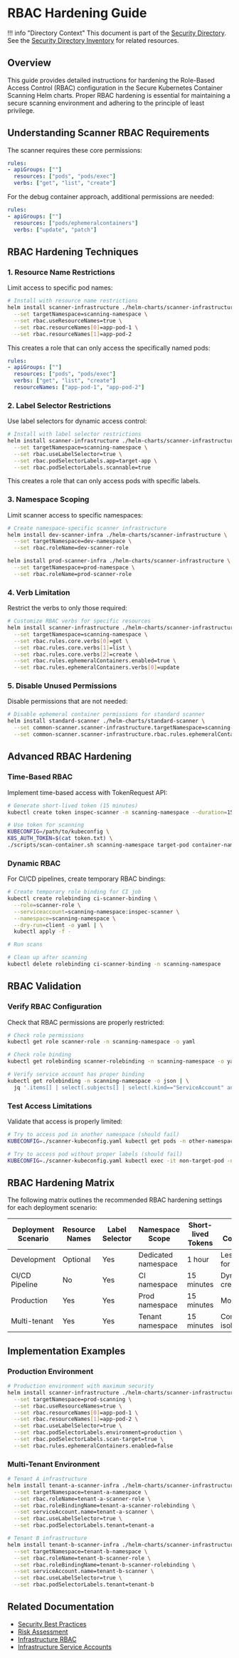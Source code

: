 # RBAC Hardening Guide

!!! info "Directory Context"
    This document is part of the [Security Directory](index.md). See the [Security Directory Inventory](inventory.md) for related resources.

## Overview

This guide provides detailed instructions for hardening the Role-Based Access Control (RBAC) configuration in the Secure Kubernetes Container Scanning Helm charts. Proper RBAC hardening is essential for maintaining a secure scanning environment and adhering to the principle of least privilege.

## Understanding Scanner RBAC Requirements

The scanner requires these core permissions:

```yaml
rules:
- apiGroups: [""]
  resources: ["pods", "pods/exec"]
  verbs: ["get", "list", "create"]
```

For the debug container approach, additional permissions are needed:

```yaml
rules:
- apiGroups: [""]
  resources: ["pods/ephemeralcontainers"]
  verbs: ["update", "patch"]
```

## RBAC Hardening Techniques

### 1. Resource Name Restrictions

Limit access to specific pod names:

```bash
# Install with resource name restrictions
helm install scanner-infrastructure ./helm-charts/scanner-infrastructure \
  --set targetNamespace=scanning-namespace \
  --set rbac.useResourceNames=true \
  --set rbac.resourceNames[0]=app-pod-1 \
  --set rbac.resourceNames[1]=app-pod-2
```

This creates a role that can only access the specifically named pods:

```yaml
rules:
- apiGroups: [""]
  resources: ["pods", "pods/exec"]
  verbs: ["get", "list", "create"]
  resourceNames: ["app-pod-1", "app-pod-2"]
```

### 2. Label Selector Restrictions

Use label selectors for dynamic access control:

```bash
# Install with label selector restrictions
helm install scanner-infrastructure ./helm-charts/scanner-infrastructure \
  --set targetNamespace=scanning-namespace \
  --set rbac.useLabelSelector=true \
  --set rbac.podSelectorLabels.app=target-app \
  --set rbac.podSelectorLabels.scannable=true
```

This creates a role that can only access pods with specific labels.

### 3. Namespace Scoping

Limit scanner access to specific namespaces:

```bash
# Create namespace-specific scanner infrastructure
helm install dev-scanner-infra ./helm-charts/scanner-infrastructure \
  --set targetNamespace=dev-namespace \
  --set rbac.roleName=dev-scanner-role

helm install prod-scanner-infra ./helm-charts/scanner-infrastructure \
  --set targetNamespace=prod-namespace \
  --set rbac.roleName=prod-scanner-role
```

### 4. Verb Limitation

Restrict the verbs to only those required:

```bash
# Customize RBAC verbs for specific resources
helm install scanner-infrastructure ./helm-charts/scanner-infrastructure \
  --set targetNamespace=scanning-namespace \
  --set rbac.rules.core.verbs[0]=get \
  --set rbac.rules.core.verbs[1]=list \
  --set rbac.rules.core.verbs[2]=create \
  --set rbac.rules.ephemeralContainers.enabled=true \
  --set rbac.rules.ephemeralContainers.verbs[0]=update
```

### 5. Disable Unused Permissions

Disable permissions that are not needed:

```bash
# Disable ephemeral container permissions for standard scanner
helm install standard-scanner ./helm-charts/standard-scanner \
  --set common-scanner.scanner-infrastructure.targetNamespace=scanning-namespace \
  --set common-scanner.scanner-infrastructure.rbac.rules.ephemeralContainers.enabled=false
```

## Advanced RBAC Hardening

### Time-Based RBAC

Implement time-based access with TokenRequest API:

```bash
# Generate short-lived token (15 minutes)
kubectl create token inspec-scanner -n scanning-namespace --duration=15m > token.txt

# Use token for scanning
KUBECONFIG=/path/to/kubeconfig \
K8S_AUTH_TOKEN=$(cat token.txt) \
./scripts/scan-container.sh scanning-namespace target-pod container-name ./profiles/container-baseline
```

### Dynamic RBAC

For CI/CD pipelines, create temporary RBAC bindings:

```bash
# Create temporary role binding for CI job
kubectl create rolebinding ci-scanner-binding \
  --role=scanner-role \
  --serviceaccount=scanning-namespace:inspec-scanner \
  --namespace=scanning-namespace \
  --dry-run=client -o yaml | \
  kubectl apply -f -

# Run scans

# Clean up after scanning
kubectl delete rolebinding ci-scanner-binding -n scanning-namespace
```

## RBAC Validation

### Verify RBAC Configuration

Check that RBAC permissions are properly restricted:

```bash
# Check role permissions
kubectl get role scanner-role -n scanning-namespace -o yaml

# Check role binding
kubectl get rolebinding scanner-rolebinding -n scanning-namespace -o yaml

# Verify service account has proper binding
kubectl get rolebinding -n scanning-namespace -o json | \
  jq '.items[] | select(.subjects[] | select(.kind=="ServiceAccount" and .name=="inspec-scanner"))'
```

### Test Access Limitations

Validate that access is properly limited:

```bash
# Try to access pod in another namespace (should fail)
KUBECONFIG=./scanner-kubeconfig.yaml kubectl get pods -n other-namespace

# Try to access pod without proper labels (should fail)
KUBECONFIG=./scanner-kubeconfig.yaml kubectl exec -it non-target-pod -n scanning-namespace -- ls
```

## RBAC Hardening Matrix

The following matrix outlines the recommended RBAC hardening settings for each deployment scenario:

| Deployment Scenario | Resource Names | Label Selector | Namespace Scope | Short-lived Tokens | Special Considerations |
|---------------------|----------------|---------------|-----------------|--------------------|-----------------------|
| Development | Optional | Yes | Dedicated namespace | 1 hour | Less restrictive for testing |
| CI/CD Pipeline | No | Yes | CI namespace | 15 minutes | Dynamic creation/deletion |
| Production | Yes | Yes | Prod namespace | 15 minutes | Most restrictive |
| Multi-tenant | Yes | Yes | Tenant namespace | 15 minutes | Complete isolation |

## Implementation Examples

### Production Environment

```bash
# Production environment with maximum security
helm install scanner-infrastructure ./helm-charts/scanner-infrastructure \
  --set targetNamespace=prod-scanning \
  --set rbac.useResourceNames=true \
  --set rbac.resourceNames[0]=app-pod-1 \
  --set rbac.resourceNames[1]=app-pod-2 \
  --set rbac.useLabelSelector=true \
  --set rbac.podSelectorLabels.environment=production \
  --set rbac.podSelectorLabels.scan-target=true \
  --set rbac.rules.ephemeralContainers.enabled=false
```

### Multi-Tenant Environment

```bash
# Tenant A infrastructure
helm install tenant-a-scanner-infra ./helm-charts/scanner-infrastructure \
  --set targetNamespace=tenant-a-namespace \
  --set rbac.roleName=tenant-a-scanner-role \
  --set rbac.roleBindingName=tenant-a-scanner-rolebinding \
  --set serviceAccount.name=tenant-a-scanner \
  --set rbac.useLabelSelector=true \
  --set rbac.podSelectorLabels.tenant=tenant-a

# Tenant B infrastructure
helm install tenant-b-scanner-infra ./helm-charts/scanner-infrastructure \
  --set targetNamespace=tenant-b-namespace \
  --set rbac.roleName=tenant-b-scanner-role \
  --set rbac.roleBindingName=tenant-b-scanner-rolebinding \
  --set serviceAccount.name=tenant-b-scanner \
  --set rbac.useLabelSelector=true \
  --set rbac.podSelectorLabels.tenant=tenant-b
```

## Related Documentation

- [Security Best Practices](best-practices.md)
- [Risk Assessment](risk-assessment.md)
- [Infrastructure RBAC](../infrastructure/rbac.md)
- [Infrastructure Service Accounts](../infrastructure/service-accounts.md)